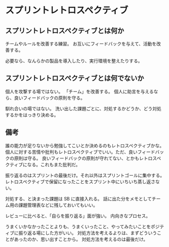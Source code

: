 # スプリントレトロスペクティブ

## スプリントレトロスペクティブとは何か

チームやルールを改善する練習。
お互いにフィードバックを与えて、活動を改善する。

必要なら、なんらかの製品を導入したり、実行環境を整えたりする。

## スプリントレトロスペクティブとは何でないか

個人を攻撃する場ではない。
「チーム」を改善する。
個人に助言を与えるなら、良いフィードバックの原則を守る。

馴れ合いの場ではない。
洗い出した課題ごとに、対処するかどうか、どう対処するかをはっきり決める。

## 備考

誰の能力が足りないから勉強してこいとか決めるのもレトロスペクティブかな。
個人に対する苦情や批判もレトロスペクティブでいい。ただ、良いフィードバックの原則は守る。
良いフィードバックの原則が守れてない、とかもレトロスペクティブになる。これもまた批判だ。

振り返るのはスプリントの最後だけ。それ以外はスプリントゴールに集中する。
レトロスペクティブで保留になったことをスプリント中にいちいち蒸し返さない。

対処する、と決まった課題は SB に直接入れる。
話に出た分をメモとしてチーム用の課題管理表などに残しておいてもいい。

レビューに比べると、「自らを振り返る」面が強い。
内向きなプロセス。

うまくいかなかったことよりも、うまくいったこと、やってみたいことをポジティブに振り返る場にした方がいい。
対処方法を考えるよりは、まずどういうことがあったのか、思い出すことから。
対処方法を考えるのは最後だけ。

